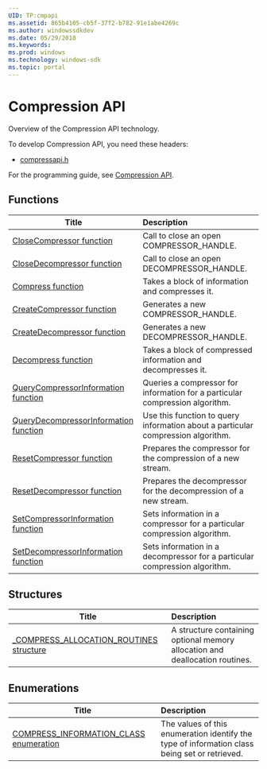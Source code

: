 ```yaml
---
UID: TP:cmpapi
ms.assetid: 865b4105-cb5f-37f2-b782-91e1abe4269c
ms.author: windowssdkdev
ms.date: 05/29/2018
ms.keywords: 
ms.prod: windows
ms.technology: windows-sdk
ms.topic: portal
---
```


# Compression API



Overview of the Compression API technology.

To develop Compression API, you need these headers:

 * [compressapi.h](..\compressapi\index.md)

For the programming guide, see [Compression API](/windows/desktop/cmpapi).

## Functions

| Title   | Description   |
| ---- |:---- |
| [CloseCompressor function](..\compressapi\nf-compressapi-closecompressor.md) | Call to close an open COMPRESSOR_HANDLE. |
| [CloseDecompressor function](..\compressapi\nf-compressapi-closedecompressor.md) | Call to close an open DECOMPRESSOR_HANDLE. |
| [Compress function](..\compressapi\nf-compressapi-compress.md) | Takes a block of information and compresses it. |
| [CreateCompressor function](..\compressapi\nf-compressapi-createcompressor.md) | Generates a new COMPRESSOR_HANDLE. |
| [CreateDecompressor function](..\compressapi\nf-compressapi-createdecompressor.md) | Generates a new DECOMPRESSOR_HANDLE. |
| [Decompress function](..\compressapi\nf-compressapi-decompress.md) | Takes a block of compressed information and decompresses it. |
| [QueryCompressorInformation function](..\compressapi\nf-compressapi-querycompressorinformation.md) | Queries a compressor for information for a particular compression algorithm. |
| [QueryDecompressorInformation function](..\compressapi\nf-compressapi-querydecompressorinformation.md) | Use this function to query information about a particular compression algorithm. |
| [ResetCompressor function](..\compressapi\nf-compressapi-resetcompressor.md) | Prepares the compressor for the compression of a new stream. |
| [ResetDecompressor function](..\compressapi\nf-compressapi-resetdecompressor.md) | Prepares the decompressor for the decompression of a new stream. |
| [SetCompressorInformation function](..\compressapi\nf-compressapi-setcompressorinformation.md) | Sets information in a compressor for a particular compression algorithm. |
| [SetDecompressorInformation function](..\compressapi\nf-compressapi-setdecompressorinformation.md) | Sets information in a decompressor for a particular compression algorithm. |

## Structures

| Title   | Description   |
| ---- |:---- |
| [_COMPRESS_ALLOCATION_ROUTINES structure](..\compressapi\ns-compressapi-_compress_allocation_routines.md) | A structure containing optional memory allocation and deallocation routines. |

## Enumerations

| Title   | Description   |
| ---- |:---- |
| [COMPRESS_INFORMATION_CLASS enumeration](..\compressapi\ne-compressapi-compress_information_class.md) | The values of this enumeration identify the type of information class being set or retrieved. |

